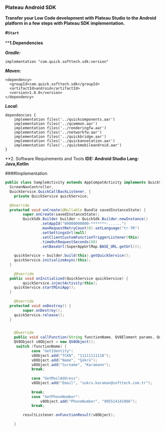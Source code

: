 ### Plateau Android SDK

**Transfer your Low Code development with Plateau Studio to the Android platform in a few steps with Plateau SDK implementation.**

**#`Start`**

****1.Dependencies**　

***Gradle:***

    implementation "com.quick.softtech.sdk:version"

 ***Maven:***

    <dependency>
      <groupId>com.quick.softtech.sdk</groupId>
      <artifactId>android</artifactId>
      <version>1.0.0</version>
    </dependency>

***Local:***

    dependencies {
    	implementation files('../quickcomponents.aar')
    	implementation files('../qcommon.aar')
    	implementation files('../renderingfw.aar')
    	implementation files('../networkfw.aar')
    	implementation files('../quickbridge.aar')
    	implementation files('../quickannotation.aar')
    	implementation files('../quickmobileandroid.aar')
    }

**2. Software Requirements and Tools
**IDE: Android Studio  Lang: Java,Kotlin**

####Implementation
```java
public class SampleActivity extends AppCompatActivity implements QuickService.AsyncInitialListener,  
  ScreenNavController,  
  QuickService.QuickCallBackListener, {  
    private QuickService quickService;  
  
  @Override  
  protected void onCreate(@Nullable Bundle savedInstanceState) {  
        super.onCreate(savedInstanceState);  
		QuickSdk.Builder builder = QuickSdk.Builder.newInstance()  
                .setAppId("00000000000-*******-......")  
                .maxRequestRetryCount(0).setLanguage("tr-TR")  
                .setSettingsUrl(null)  
                .setClientCustomFunctionTriggerListener(this)  
                .timeOutRequestSeconds(60)  
                .setBaseUrl(SuperAppUrlMap.BASE_URL.getUrl());  
  
	quickService = builder.build(this).getQuickService();  
	quickService.initializeAsync(this);  
  }  
  
    @Override  
  public void onInitialized(QuickService quickService) {  
        quickService.injectActivity(this);  
	quickService.startMiniApp();  
  }  
  
    @Override  
  protected void onDestroy() {  
        super.onDestroy();  
 	quickService.release();  
  }


    @Override  
    public void callFunction(String functionName, QV8Element params, QuickService.FunctionCallBackListener resultListener) {  
    QV8Object v8Object = new QV8Object();  
     switch (functionName) {  
            case "GetIdentity":  
            v8Object.add("TCKN", "11111111118");  
            v8Object.add("Name", "Şükrü");  
            v8Object.add("Surname", "Karamann");  
            break; 
            
            case "GetMailAddress":  
            v8Object.add("Email", "sukru.karaman@softtech.com.tr");  
            
            break;  
            case "GetPhoneNumber":  
                v8Object.add("PhoneNumber", "905514141986");  
            break;  
	
        resultListener.onFunctionResult(v8Object);  
      
    }








